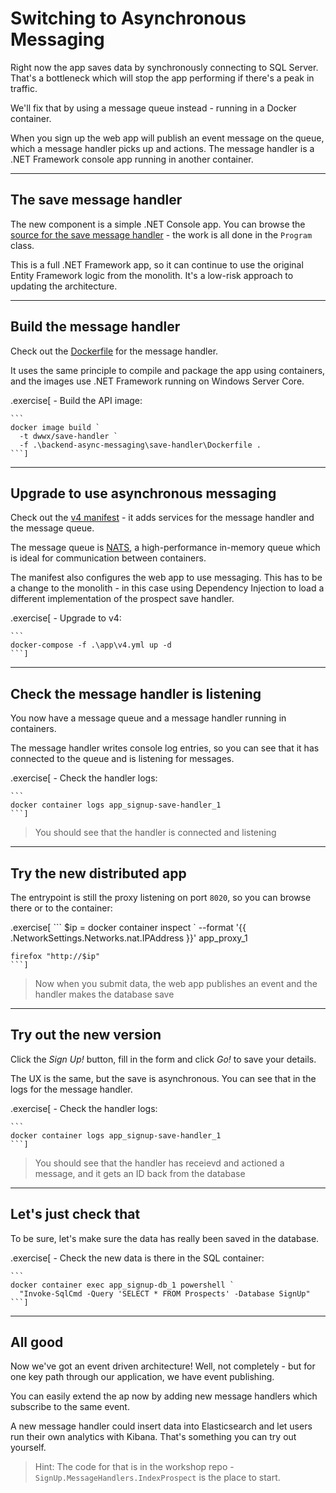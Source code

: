 # Switching to Asynchronous Messaging

Right now the app saves data by synchronously connecting to SQL Server. That's a bottleneck which will stop the app performing if there's a peak in traffic.

We'll fix that by using a message queue instead - running in a Docker container. 

When you sign up the web app will publish an event message on the queue, which a message handler picks up and actions. The message handler is a .NET Framework console app running in another container.

---

## The save message handler

The new component is a simple .NET Console app. You can browse the [source for the save message handler](./src/SignUp.MessageHandlers.SaveProspect) - the work is all done in the `Program` class.

This is a full .NET Framework app, so it can continue to use the original Entity Framework logic from the monolith. It's a low-risk approach to updating the architecture.

---

## Build the message handler

Check out the [Dockerfile](./backend-async-messaging/save-handler/Dockerfile) for the message handler. 

It uses the same principle to compile and package the app using containers, and the images use .NET Framework running on Windows Server Core. 

.exercise[
    - Build the API image:

    ```
    docker image build `
      -t dwwx/save-handler `
      -f .\backend-async-messaging\save-handler\Dockerfile .
    ```]

---

## Upgrade to use asynchronous messaging

Check out the [v4 manifest](./app/v4.yml) - it adds services for the message handler and the message queue.

The message queue is [NATS](https://nats.io), a high-performance in-memory queue which is ideal for communication between containers.

The manifest also configures the web app to use messaging. This has to be a change to the monolith - in this case using Dependency Injection to load a different implementation of the prospect save handler.

.exercise[
    - Upgrade to v4:

    ```
    docker-compose -f .\app\v4.yml up -d
    ```] 
---

## Check the message handler is listening

You now have a message queue and a message handler running in containers. 

The message handler writes console log entries, so you can see that it has connected to the queue and is listening for messages.

.exercise[
    - Check the handler logs:

    ```
    docker container logs app_signup-save-handler_1
    ```] 

> You should see that the handler is connected and listening

---

## Try the new distributed app

The entrypoint is still the proxy listening on port `8020`, so you can browse there or to the container:

.exercise[
    ```
    $ip = docker container inspect `
      --format '{{ .NetworkSettings.Networks.nat.IPAddress }}' app_proxy_1

    firefox "http://$ip"
    ```]

> Now when you submit data, the web app publishes an event and the handler makes the database save

---

## Try out the new version

Click the _Sign Up!_ button, fill in the form and click _Go!_ to save your details.

The UX is the same, but the save is asynchronous. You can see that in the logs for the message handler.

.exercise[
    - Check the handler logs:

    ```
    docker container logs app_signup-save-handler_1
    ```] 

> You should see that the handler has receievd and actioned a message, and it gets an ID back from the database

---

## Let's just check that

To be sure, let's make sure the data has really been saved in the database.

.exercise[
    - Check the new data is there in the SQL container:

    ```
    docker container exec app_signup-db_1 powershell `
      "Invoke-SqlCmd -Query 'SELECT * FROM Prospects' -Database SignUp"
    ```]

---

## All good

Now we've got an event driven architecture! Well, not completely - but for one key path through our application, we have event publishing.

You can easily extend the ap now by adding new message handlers which subscribe to the same event.

A new message handler could insert data into Elasticsearch and let users run their own analytics with Kibana. That's something you can try out yourself.

> Hint: The code for that is in the workshop repo - `SignUp.MessageHandlers.IndexProspect` is the place to start.